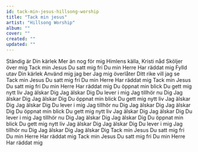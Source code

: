 ```yaml
---
id: tack-min-jesus-hillsong-worship
title: "Tack min jesus"
artist: "Hillsong Worship"
album: ""
cover: ""
created: ""
updated: ""
---
```


Ständig är Din kärlek
Mer än nog för mig
Himlens källa, Kristi nåd
Sköljer över mig
Tack min Jesus
Du satt mig fri
Du min Herre
Har räddat mig
Fylld utav Din kärlek
Använd mig jag ber
Jag mig överlåter
Ditt rike vill jag se
Tack min Jesus
Du satt mig fri
Du min Herre
Har räddat mig
Tack min Jesus
Du satt mig fri
Du min Herre
Har räddat mig
Du öppnat min blick
Du gett mig nytt liv
Jag älskar Dig
Jag älskar Dig
Du lever i mig
Jag tillhör nu Dig
Jag älskar Dig
Jag älskar Dig
Du öppnat min blick
Du gett mig nytt liv
Jag älskar Dig
Jag älskar Dig
Du lever i mig
Jag tillhör nu Dig
Jag älskar Dig
Jag älskar Dig
Du öppnat min blick
Du gett mig nytt liv
Jag älskar Dig
Jag älskar Dig
Du lever i mig
Jag tillhör nu Dig
Jag älskar Dig
Jag älskar Dig
Du öppnat min blick
Du gett mig nytt liv
Jag älskar Dig
Jag älskar Dig
Du lever i mig
Jag tillhör nu Dig
Jag älskar Dig
Jag älskar Dig
Tack min Jesus
Du satt mig fri
Du min Herre
Har räddat mig
Tack min Jesus
Du satt mig fri
Du min Herre
Har räddat mig